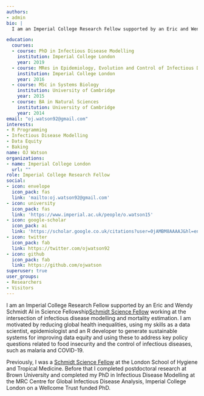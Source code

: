 ```yaml
---
authors:
- admin
bio: |
  I am an Imperial College Research Fellow supported by an Eric and Wendy Schmidt AI in Science Fellowship, working within Imperial's new AI Initiative: [I-X](https://ix.imperial.ac.uk/). My primary focus is as an infectious disease modeller, data scientist, epidemiologist and an R developer. My academic work has focussed on modelling the spread of malaria and COVID-19, based at Imperial College London, Brown University and the London School of Hygiene and Tropical Medicine.

education: 
  courses:
  - course: PhD in Infectious Disease Modelling
    institution: Imperial College London
    year: 2019
  - course: MRes in Epidemiology, Evolution and Control of Infectious Diseases
    institution: Imperial College London
    year: 2016
  - course: MSc in Systems Biology
    institution: University of Cambridge
    year: 2015
  - course: BA in Natural Sciences
    institution: University of Cambridge
    year: 2014
email: "oj.watson92@gmail.com"
interests:
- R Programming
- Infectious Disease Modelling
- Data Equity
- Baking
name: OJ Watson
organizations:
- name: Imperial College London
  url: ""
role: Imperial College Research Fellow
social:
- icon: envelope
  icon_pack: fas
  link: 'mailto:oj.watson92@gmail.com'
- icon: university
  icon_pack: fas
  link: 'https://www.imperial.ac.uk/people/o.watson15'
- icon: google-scholar
  icon_pack: ai
  link: 'https://scholar.google.co.uk/citations?user=0jAMBM8AAAAJ&hl=en'
- icon: twitter
  icon_pack: fab
  link: https://twitter.com/ojwatson92
- icon: github
  icon_pack: fab
  link: https://github.com/ojwatson
superuser: true
user_groups:
- Researchers
- Visitors
---
```


  I am an Imperial College Research Fellow supported by an Eric and Wendy Schmidt AI in Science Fellowship[Schmidt Science Fellow](https://schmidtsciencefellows.org/) working at the intersection of infectious disease modelling and mortality estimation. I am motivated by reducing global health inequalities, using my skills as a data scientist, epidemiologist and an R developer to generate sustainable systems for improving data equity and using these to address key policy questions related to food insecurity and the control of infectious diseases, such as malaria and COVID-19. 

  Previously, I was a [Schmidt Science Fellow](https://schmidtsciencefellows.org/) at the London School of Hygiene and Tropical Medicine. Before that I completed postdoctoral research at Brown University and completed my PhD in Infectious Disease Modelling at the MRC Centre for Global Infectious Disease Analysis, Imperial College London on a Wellcome Trust funded PhD.